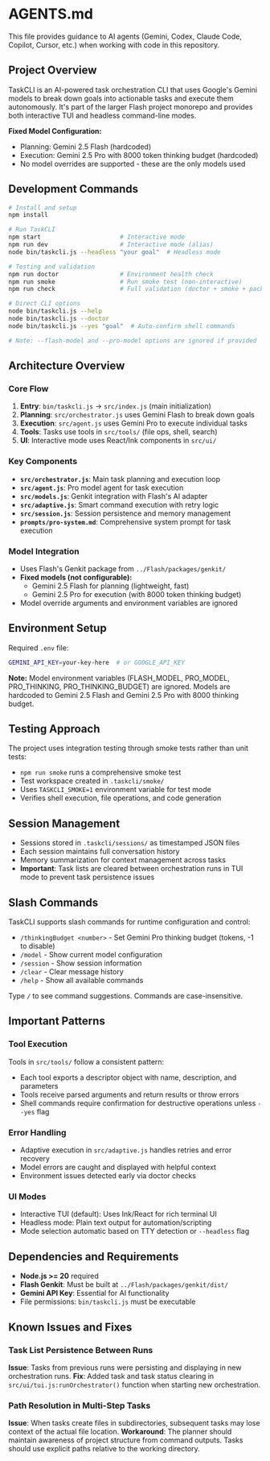 # AGENTS.md

This file provides guidance to AI agents (Gemini, Codex, Claude Code, Copilot, Cursor, etc.) when working with code in this repository.

## Project Overview

TaskCLI is an AI-powered task orchestration CLI that uses Google's Gemini models to break down goals into actionable tasks and execute them autonomously. It's part of the larger Flash project monorepo and provides both interactive TUI and headless command-line modes.

**Fixed Model Configuration:**
- Planning: Gemini 2.5 Flash (hardcoded)
- Execution: Gemini 2.5 Pro with 8000 token thinking budget (hardcoded)
- No model overrides are supported - these are the only models used

## Development Commands

```bash
# Install and setup
npm install

# Run TaskCLI
npm start                      # Interactive mode
npm run dev                    # Interactive mode (alias)
node bin/taskcli.js --headless "your goal"  # Headless mode

# Testing and validation
npm run doctor                 # Environment health check
npm run smoke                  # Run smoke test (non-interactive)
npm run check                  # Full validation (doctor + smoke + pack)

# Direct CLI options
node bin/taskcli.js --help
node bin/taskcli.js --doctor
node bin/taskcli.js --yes "goal"  # Auto-confirm shell commands

# Note: --flash-model and --pro-model options are ignored if provided
```

## Architecture Overview

### Core Flow
1. **Entry**: `bin/taskcli.js` → `src/index.js` (main initialization)
2. **Planning**: `src/orchestrator.js` uses Gemini Flash to break down goals
3. **Execution**: `src/agent.js` uses Gemini Pro to execute individual tasks
4. **Tools**: Tasks use tools in `src/tools/` (file ops, shell, search)
5. **UI**: Interactive mode uses React/Ink components in `src/ui/`

### Key Components
- **`src/orchestrator.js`**: Main task planning and execution loop
- **`src/agent.js`**: Pro model agent for task execution
- **`src/models.js`**: Genkit integration with Flash's AI adapter
- **`src/adaptive.js`**: Smart command execution with retry logic
- **`src/session.js`**: Session persistence and memory management
- **`prompts/pro-system.md`**: Comprehensive system prompt for task execution

### Model Integration
- Uses Flash's Genkit package from `../Flash/packages/genkit/`
- **Fixed models (not configurable):**
  - Gemini 2.5 Flash for planning (lightweight, fast)
  - Gemini 2.5 Pro for execution (with 8000 token thinking budget)
- Model override arguments and environment variables are ignored

## Environment Setup

Required `.env` file:
```bash
GEMINI_API_KEY=your-key-here  # or GOOGLE_API_KEY
```

**Note:** Model environment variables (FLASH_MODEL, PRO_MODEL, PRO_THINKING, PRO_THINKING_BUDGET) are ignored. Models are hardcoded to Gemini 2.5 Flash and Gemini 2.5 Pro with 8000 thinking budget.

## Testing Approach

The project uses integration testing through smoke tests rather than unit tests:
- `npm run smoke` runs a comprehensive smoke test
- Test workspace created in `.taskcli/smoke/`
- Uses `TASKCLI_SMOKE=1` environment variable for test mode
- Verifies shell execution, file operations, and code generation

## Session Management

- Sessions stored in `.taskcli/sessions/` as timestamped JSON files
- Each session maintains full conversation history
- Memory summarization for context management across tasks
- **Important**: Task lists are cleared between orchestration runs in TUI mode to prevent task persistence issues

## Slash Commands

TaskCLI supports slash commands for runtime configuration and control:

- `/thinkingBudget <number>` - Set Gemini Pro thinking budget (tokens, -1 to disable)
- `/model` - Show current model configuration
- `/session` - Show session information
- `/clear` - Clear message history
- `/help` - Show all available commands

Type `/` to see command suggestions. Commands are case-insensitive.

## Important Patterns

### Tool Execution
Tools in `src/tools/` follow a consistent pattern:
- Each tool exports a descriptor object with name, description, and parameters
- Tools receive parsed arguments and return results or throw errors
- Shell commands require confirmation for destructive operations unless `--yes` flag

### Error Handling
- Adaptive execution in `src/adaptive.js` handles retries and error recovery
- Model errors are caught and displayed with helpful context
- Environment issues detected early via doctor checks

### UI Modes
- Interactive TUI (default): Uses Ink/React for rich terminal UI
- Headless mode: Plain text output for automation/scripting
- Mode selection automatic based on TTY detection or `--headless` flag

## Dependencies and Requirements

- **Node.js >= 20** required
- **Flash Genkit**: Must be built at `../Flash/packages/genkit/dist/`
- **Gemini API Key**: Essential for AI functionality
- File permissions: `bin/taskcli.js` must be executable

## Known Issues and Fixes

### Task List Persistence Between Runs
**Issue**: Tasks from previous runs were persisting and displaying in new orchestration runs.
**Fix**: Added task and task status clearing in `src/ui/tui.js:runOrchestrator()` function when starting new orchestration.

### Path Resolution in Multi-Step Tasks
**Issue**: When tasks create files in subdirectories, subsequent tasks may lose context of the actual file location.
**Workaround**: The planner should maintain awareness of project structure from command outputs. Tasks should use explicit paths relative to the working directory.